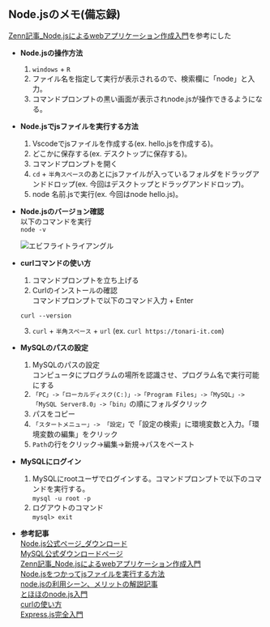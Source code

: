 ## Node.jsのメモ(備忘録)
[Zenn記事_Node.jsによるwebアプリケーション作成入門](https://zenn.dev/wkb/books/node-tutorial)を参考にした

- **Node.jsの操作方法**  
  1. `windows` + `R`  
  2. ファイル名を指定して実行が表示されるので、検索欄に「node」と入力。   
  3. コマンドプロンプトの黒い画面が表示されnode.jsが操作できるようになる。

- **Node.jsでjsファイルを実行する方法**   
  1. Vscodeでjsファイルを作成する(ex. hello.jsを作成する)。   
  2. どこかに保存する(ex. デスクトップに保存する)。   
  3. コマンドプロンプトを開く   
  4. `cd` + `半角スペース`のあとにjsファイルが入っているフォルダをドラッグアンドドロップ(ex. 今回はデスクトップとドラッグアンドドロップ)。   
  5. node 名前.jsで実行(ex. 今回はnode hello.js)。

- **Node.jsのバージョン確認**  
  以下のコマンドを実行  
  `node -v`  

  ![エビフライトライアングル](http://i.imgur.com/Jjwsc.jpg)
  
- **curlコマンドの使い方**   
  1. コマンドプロンプトを立ち上げる   
  2. Curlのインストールの確認   
    コマンドプロンプトで以下のコマンド入力 + Enter
    ```
    curl --version
    ```
  3. `curl` + `半角スペース` + `url` (ex. `curl https://tonari-it.com`)  
- **MySQLのパスの設定**
  1. MySQLのパスの設定  
     コンピュータにプログラムの場所を認識させ、プログラム名で実行可能にする  
  2. `「PC」->「ローカルディスク(C:)」->「Program Files」->「MySQL」->「MySQL Server8.0」->「bin」`の順にフォルダクリック  
  3. パスをコピー  
  4. `「スタートメニュー」-> 「設定」`で「設定の検索」に環境変数と入力。「環境変数の編集」をクリック  
  5. `Path`の行をクリック→編集→新規→パスをペースト
     
- **MySQLにログイン**
  1. MySQLにrootユーザでログインする。コマンドプロンプトで以下のコマンドを実行する。  
     `mysql -u root -p`
  2. ログアウトのコマンド  
     `mysql> exit`
     
- **参考記事**   
   [Node.js公式ページ_ダウンロード](https://nodejs.org/en/download/)   
   [MySQL公式ダウンロードページ](https://dev.mysql.com/downloads/file/?id=523568)   
   [Zenn記事_Node.jsによるwebアプリケーション作成入門](https://zenn.dev/wkb/books/node-tutorial)   
   [Node.jsをつかってjsファイルを実行する方法](https://q-az.net/node-js-pursue/)   
   [node.jsの利用シーン、メリットの解説記事](https://www.kagoya.jp/howto/it-glossary/develop/nodejs/)   
   [とほほのnode.js入門](https://www.tohoho-web.com/ex/nodejs.html)   
   [curlの使い方](https://tonari-it.com/windows-curl/)   
   [Express.js完全入門](https://qiita.com/ryome/items/16659012ed8aa0aa1fac)   
   
  



  



